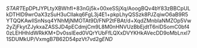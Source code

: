 $START$EpDPtJYPLtyXBWhfI+83nGj5k+00xeSSjXq/AoogBQv4bY83zBBCpULkDTHlD9wrOaX3zSuH3uClIakq6FgL3j4E1+pkpLhyQSSzk8PJZqiwO6aB9R5YTQQKAwIlSnNsq4YNhMjNMOTAt9D/FNP2tFBAt/d+XqdZMnbIaNMZOp5Vw2yZjFkytZJykxaZASSJD4pECdmjCm9L8M0nHNVUzBbEjdtT6nlDSomC0bf40zLEHHhIdWRkKM+Dv0ssIEed0VQrYUbFfLQXxDVYKHkAVecDD9oMbLnxl71SDUMkUP/VxmgB7B62D54pzVt7vd2g$END$